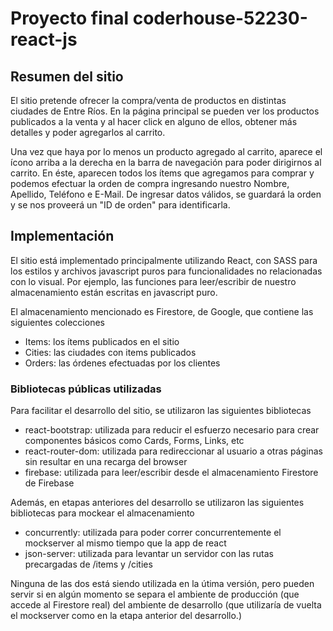 # Proyecto final coderhouse-52230-react-js
## Resumen del sitio
El sitio pretende ofrecer la compra/venta de productos en distintas ciudades de Entre Ríos. En la página principal
se pueden ver los productos publicados a la venta y al hacer click en alguno de ellos, obtener más detalles y poder agregarlos al carrito.

Una vez que haya por lo menos un producto agregado al carrito, aparece el ícono arriba a la derecha en la barra de navegación
para poder dirigirnos al carrito. En éste, aparecen todos los ítems que agregamos para comprar y podemos efectuar la orden
de compra ingresando nuestro Nombre, Apellido, Teléfono e E-Mail. De ingresar datos válidos, se guardará la orden y se nos proveerá un "ID de orden" para identificarla.

## Implementación
El sitio está implementado principalmente utilizando React, con SASS para los estilos y archivos javascript puros
para funcionalidades no relacionadas con lo visual. Por ejemplo, las funciones para leer/escribir de nuestro almacenamiento están escritas en javascript puro.

El almacenamiento mencionado es Firestore, de Google, que contiene las siguientes colecciones
- Items: los ítems publicados en el sitio
- Cities: las ciudades con items publicados
- Orders: las órdenes efectuadas por los clientes


### Bibliotecas públicas utilizadas
Para facilitar el desarrollo del sitio, se utilizaron las siguientes bibliotecas
- react-bootstrap: utilizada para reducir el esfuerzo necesario para crear componentes básicos como Cards, Forms, Links, etc
- react-router-dom: utilizada para redireccionar al usuario a otras páginas sin resultar en una recarga del browser
- firebase: utilizada para leer/escribir desde el almacenamiento Firestore de Firebase


Además, en etapas anteriores del desarrollo se utilizaron las siguientes bibliotecas para mockear el almacenamiento
- concurrently: utilizada para poder correr concurrentemente el mockserver al mismo tiempo que la app de react
- json-server: utilizada para levantar un servidor con las rutas precargadas de /items y /cities

Ninguna de las dos está siendo utilizada en la útima versión, pero pueden servir si en algún momento se separa el ambiente
de producción (que accede al Firestore real) del ambiente de desarrollo (que utilizaría de vuelta el mockserver como en la
etapa anterior del desarrollo.)